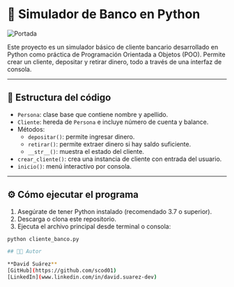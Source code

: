 # 🏦 Simulador de Banco en Python

![Portada](simulador_bancos.png)

Este proyecto es un simulador básico de cliente bancario desarrollado en Python como práctica de Programación Orientada a Objetos (POO). Permite crear un cliente, depositar y retirar dinero, todo a través de una interfaz de consola.

---

## 🧩 Estructura del código

- `Persona`: clase base que contiene nombre y apellido.
- `Cliente`: hereda de `Persona` e incluye número de cuenta y balance.
- Métodos:
  - `depositar()`: permite ingresar dinero.
  - `retirar()`: permite extraer dinero si hay saldo suficiente.
  - `__str__()`: muestra el estado del cliente.
- `crear_cliente()`: crea una instancia de cliente con entrada del usuario.
- `inicio()`: menú interactivo por consola.

---

## ⚙️ Cómo ejecutar el programa

1. Asegúrate de tener Python instalado (recomendado 3.7 o superior).
2. Descarga o clona este repositorio.
3. Ejecuta el archivo principal desde terminal o consola:

```bash
python cliente_banco.py

## 👨‍💻 Autor

**David Suárez**
[GitHub](https://github.com/scod01)
[LinkedIn](www.linkedin.com/in/david.suarez-dev)
